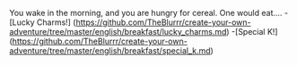 You wake in the morning, and you are hungry for cereal. One would eat....
	-[Lucky Charms!] (https://github.com/TheBlurrr/create-your-own-adventure/tree/master/english/breakfast/lucky_charms.md)
	-[Special K!] (https://github.com/TheBlurrr/create-your-own-adventure/tree/master/english/breakfast/special_k.md)